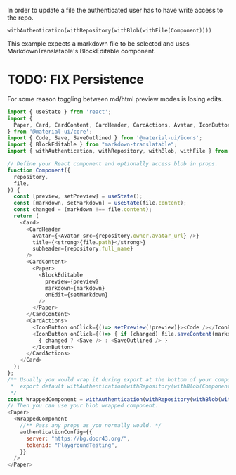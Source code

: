 In order to update a file the authenticated user has to have write access to the repo.

```withAuthentication(withRepository(withBlob(withFile(Component))))```

This example expects a markdown file to be selected and uses MarkdownTranslatable's BlockEditable component.

# TODO: FIX Persistence
For some reason toggling between md/html preview modes is losing edits.

```js
import { useState } from 'react';
import {
  Paper, Card, CardContent, CardHeader, CardActions, Avatar, IconButton, Button,
} from '@material-ui/core';
import { Code, Save, SaveOutlined } from '@material-ui/icons';
import { BlockEditable } from "markdown-translatable";
import { withAuthentication, withRepository, withBlob, withFile } from 'gitea-react-toolkit';

// Define your React component and optionally access blob in props.
function Component({
  repository,
  file,
}) {
  const [preview, setPreview] = useState();
  const [markdown, setMarkdown] = useState(file.content);
  const changed = (markdown !== file.content);
  return (
    <Card>
      <CardHeader
        avatar={<Avatar src={repository.owner.avatar_url} />}
        title={<strong>{file.path}</strong>}
        subheader={repository.full_name}
      />
      <CardContent>
        <Paper>
          <BlockEditable
            preview={preview}
            markdown={markdown}
            onEdit={setMarkdown}
          />
        </Paper>
      </CardContent>
      <CardActions>
        <IconButton onClick={()=> setPreview(!preview)}><Code /></IconButton>
        <IconButton onClick={()=> { if (changed) file.saveContent(markdown); }}>
          { changed ? <Save /> : <SaveOutlined /> }
        </IconButton>
      </CardActions>
    </Card>
  );
};
/** Usually you would wrap it during export at the bottom of your component's file.
 *  export default withAuthentication(withRepository(withBlob(Component)));
 */
const WrappedComponent = withAuthentication(withRepository(withBlob(withFile(Component))));
// Then you can use your blob wrapped component.
<Paper>
  <WrappedComponent
    //** Pass any props as you normally would. */
    authenticationConfig={{
      server: "https://bg.door43.org/",
      tokenid: "PlaygroundTesting",
    }}
  />
</Paper>
